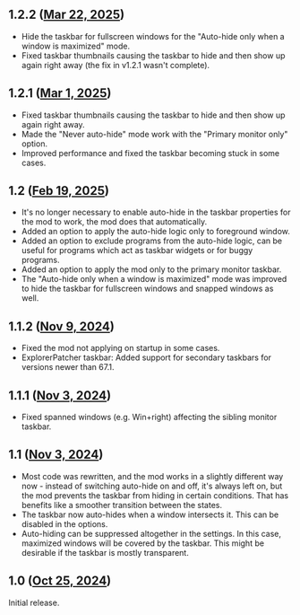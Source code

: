 ## 1.2.2 ([Mar 22, 2025](https://github.com/ramensoftware/windhawk-mods/blob/c2a94e3b3f0465445cf6d789a48b2cd561fb8242/mods/taskbar-auto-hide-when-maximized.wh.cpp))

* Hide the taskbar for fullscreen windows for the "Auto-hide only when a window is maximized" mode.
* Fixed taskbar thumbnails causing the taskbar to hide and then show up again right away (the fix in v1.2.1 wasn't complete).

## 1.2.1 ([Mar 1, 2025](https://github.com/ramensoftware/windhawk-mods/blob/2a980f110766e76fe0095140c9010f8933f3918d/mods/taskbar-auto-hide-when-maximized.wh.cpp))

* Fixed taskbar thumbnails causing the taskbar to hide and then show up again right away.
* Made the "Never auto-hide" mode work with the "Primary monitor only" option.
* Improved performance and fixed the taskbar becoming stuck in some cases.

## 1.2 ([Feb 19, 2025](https://github.com/ramensoftware/windhawk-mods/blob/be73d3a4f2e28c78c621a1bb6f3de212d01c9514/mods/taskbar-auto-hide-when-maximized.wh.cpp))

* It's no longer necessary to enable auto-hide in the taskbar properties for the mod to work, the mod does that automatically.
* Added an option to apply the auto-hide logic only to foreground window.
* Added an option to exclude programs from the auto-hide logic, can be useful for programs which act as taskbar widgets or for buggy programs.
* Added an option to apply the mod only to the primary monitor taskbar.
* The "Auto-hide only when a window is maximized" mode was improved to hide the taskbar for fullscreen windows and snapped windows as well.

## 1.1.2 ([Nov 9, 2024](https://github.com/ramensoftware/windhawk-mods/blob/699e3b8e67452ab1f163ddc7bd9376549364e4db/mods/taskbar-auto-hide-when-maximized.wh.cpp))

* Fixed the mod not applying on startup in some cases.
* ExplorerPatcher taskbar: Added support for secondary taskbars for versions newer than 67.1.

## 1.1.1 ([Nov 3, 2024](https://github.com/ramensoftware/windhawk-mods/blob/1819258d37a06f57310f9ab3c9f6538d808317f4/mods/taskbar-auto-hide-when-maximized.wh.cpp))

* Fixed spanned windows (e.g. Win+right) affecting the sibling monitor taskbar.

## 1.1 ([Nov 3, 2024](https://github.com/ramensoftware/windhawk-mods/blob/350f82b7f5076ccb9a1070a8da3f149cfb900af9/mods/taskbar-auto-hide-when-maximized.wh.cpp))

* Most code was rewritten, and the mod works in a slightly different way now - instead of switching auto-hide on and off, it's always left on, but the mod prevents the taskbar from hiding in certain conditions. That has benefits like a smoother transition between the states.
* The taskbar now auto-hides when a window intersects it. This can be disabled in the options.
* Auto-hiding can be suppressed altogether in the settings. In this case, maximized windows will be covered by the taskbar. This might be desirable if the taskbar is mostly transparent.

## 1.0 ([Oct 25, 2024](https://github.com/ramensoftware/windhawk-mods/blob/df4eb62db86a415c8ee319727521a15a36216661/mods/taskbar-auto-hide-when-maximized.wh.cpp))

Initial release.
